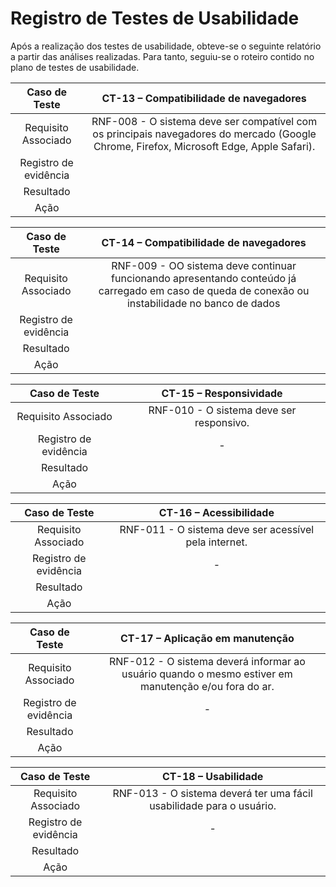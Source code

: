# Registro de Testes de Usabilidade

Após a realização dos testes de usabilidade, obteve-se o seguinte relatório a partir das análises realizadas. Para tanto, seguiu-se o roteiro contido no plano de testes de usabilidade.


| **Caso de Teste** 	| **CT-13 – Compatibilidade de navegadores** 	|
|:---:	|:---:	|
|	Requisito Associado 	| RNF-008 - O sistema deve ser compatível com os principais navegadores do mercado (Google Chrome, Firefox, Microsoft Edge, Apple Safari). |
|Registro de evidência | |
|Resultado |  |
|Ação |  |

| **Caso de Teste** 	| **CT-14 – Compatibilidade de navegadores** 	|
|:---:	|:---:	|
|	Requisito Associado 	| RNF-009 - OO sistema deve continuar funcionando apresentando conteúdo já carregado em caso de queda de conexão ou instabilidade no banco de dados |
|Registro de evidência | |
|Resultado |  |
|Ação | |

| **Caso de Teste** 	| **CT-15 – Responsividade** 	|
|:---:	|:---:	|
|	Requisito Associado 	|  RNF-010 - O sistema deve ser responsivo. |
|Registro de evidência | - |
|Resultado |  |
|Ação |  |

| **Caso de Teste** 	| **CT-16 – Acessibilidade** 	|
|:---:	|:---:	|
|	Requisito Associado 	| RNF-011 - O sistema deve ser acessível pela internet. |
|Registro de evidência | - |
|Resultado |   |
|Ação |  |

| **Caso de Teste** 	| **CT-17 – Aplicação em manutenção** 	|
|:---:	|:---:	|
|	Requisito Associado 	| RNF-012 - O sistema deverá informar ao usuário quando o mesmo estiver em manutenção e/ou fora do ar. |
|Registro de evidência | - |
|Resultado |  |
|Ação |  |

| **Caso de Teste** 	| **CT-18 – Usabilidade** 	|
|:---:	|:---:	|
|	Requisito Associado 	| RNF-013 - O sistema deverá ter uma fácil usabilidade para o usuário. |
|Registro de evidência | - |
|Resultado |   |
|Ação |  |

